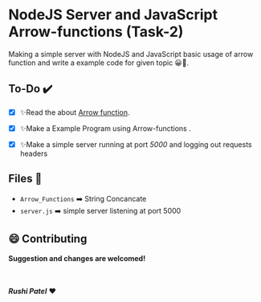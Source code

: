 # NodeJS Server and JavaScript Arrow-functions (Task-2)

Making a simple server with NodeJS and JavaScript basic usage of arrow function and write a example code for given topic 😀🖤.

## To-Do ✔️
- [x] ✨Read the about [Arrow function](https://developer.mozilla.org/en-US/docs/Web/JavaScript/Reference/Functions/Arrow_functions).
- [x] ✨Make a Example Program using Arrow-functions .
- [x] ✨Make a simple server running at port *5000* and logging out requests headers


## Files 📂
- `Arrow_Functions` ➡️ String Concancate
- `server.js` ➡️ simple server listening at port 5000


## 😄 Contributing
**Suggestion and changes are welcomed!**

<br><br>
***Rushi Patel*** ❤️
